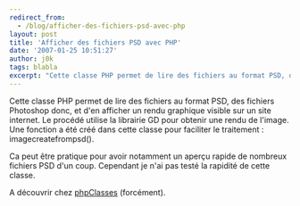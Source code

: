 ```yaml
---
redirect_from:
  - /blog/afficher-des-fichiers-psd-avec-php
layout: post
title: 'Afficher des fichiers PSD avec PHP'
date: '2007-01-25 10:51:27'
author: j0k
tags: blabla
excerpt: "Cette classe PHP permet de lire des fichiers au format PSD, des fichiers Photoshop donc, et d'en afficher un rendu graphique visible sur un site internet.     \nLe procédé utilise la librairie GD pour obtenir une rendu de l'image. Une fonction a été créé dans cette classe pour faciliter le traitement : imagecreatefrompsd().  \n  \nCa peut être pratique      …"
---
```


Cette classe PHP permet de lire des fichiers au format PSD, des fichiers Photoshop donc, et d'en afficher un rendu graphique visible sur un site internet.
Le procédé utilise la librairie GD pour obtenir une rendu de l'image. Une fonction a été créé dans cette classe pour faciliter le traitement : imagecreatefrompsd().

Ca peut être pratique pour avoir notamment un aperçu rapide de nombreux fichiers PSD d'un coup. Cependant je n'ai pas testé la rapidité de cette classe.

A découvrir chez [phpClasses](http://www.phpclasses.org/browse/package/3627.html) (forcément).
